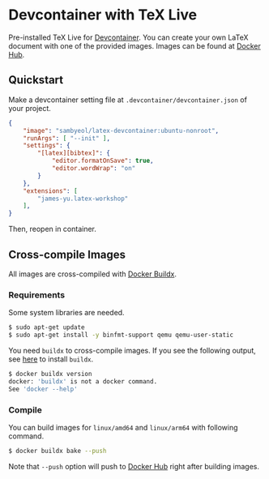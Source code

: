 # Devcontainer with TeX Live
Pre-installed TeX Live for [Devcontainer](https://code.visualstudio.com/docs/remote/containers).
You can create your own LaTeX document with one of the provided images.
Images can be found at [Docker Hub](https://hub.docker.com/repository/docker/sambyeol/latex-devcontainer).

## Quickstart
Make a devcontainer setting file at `.devcontainer/devcontainer.json` of your project.
```json
{
    "image": "sambyeol/latex-devcontainer:ubuntu-nonroot",
    "runArgs": [ "--init" ],
    "settings": {
        "[latex][bibtex]": {
            "editor.formatOnSave": true,
            "editor.wordWrap": "on"
        }
    },
    "extensions": [
        "james-yu.latex-workshop"
    ],
}
```
Then, reopen in container.

## Cross-compile Images
All images are cross-compiled with [Docker Buildx](https://docs.docker.com/buildx/working-with-buildx/).

### Requirements
Some system libraries are needed.
```bash
$ sudo apt-get update
$ sudo apt-get install -y binfmt-support qemu qemu-user-static
```

You need `buildx` to cross-compile images.
If you see the following output, see [here](https://docs.docker.com/buildx/working-with-buildx/) to install `buildx`.
```bash
$ docker buildx version
docker: 'buildx' is not a docker command.
See 'docker --help'
```

### Compile
You can build images for `linux/amd64` and `linux/arm64` with following command.
```bash
$ docker buildx bake --push
```
Note that `--push` option will push to [Docker Hub](https://hub.docker.com/repository/docker/sambyeol/latex-devcontainer) right after building images.
